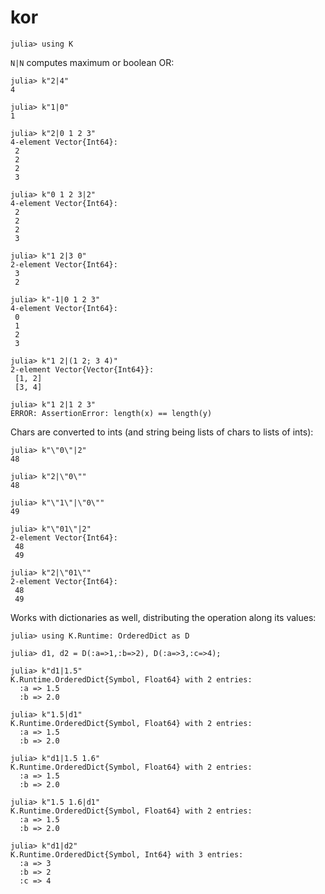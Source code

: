 # kor

    julia> using K

`N|N` computes maximum or boolean OR:

    julia> k"2|4"
    4
    
    julia> k"1|0"
    1
    
    julia> k"2|0 1 2 3"
    4-element Vector{Int64}:
     2
     2
     2
     3
    
    julia> k"0 1 2 3|2"
    4-element Vector{Int64}:
     2
     2
     2
     3
    
    julia> k"1 2|3 0"
    2-element Vector{Int64}:
     3
     2
    
    julia> k"-1|0 1 2 3"
    4-element Vector{Int64}:
     0
     1
     2
     3
    
    julia> k"1 2|(1 2; 3 4)"
    2-element Vector{Vector{Int64}}:
     [1, 2]
     [3, 4]
    
    julia> k"1 2|1 2 3"
    ERROR: AssertionError: length(x) == length(y)

Chars are converted to ints (and string being lists of chars to lists of ints):

    julia> k"\"0\"|2"
    48
    
    julia> k"2|\"0\""
    48
    
    julia> k"\"1\"|\"0\""
    49
    
    julia> k"\"01\"|2"
    2-element Vector{Int64}:
     48
     49
    
    julia> k"2|\"01\""
    2-element Vector{Int64}:
     48
     49

Works with dictionaries as well, distributing the operation along its values:

    julia> using K.Runtime: OrderedDict as D

    julia> d1, d2 = D(:a=>1,:b=>2), D(:a=>3,:c=>4);

    julia> k"d1|1.5"
    K.Runtime.OrderedDict{Symbol, Float64} with 2 entries:
      :a => 1.5
      :b => 2.0

    julia> k"1.5|d1"
    K.Runtime.OrderedDict{Symbol, Float64} with 2 entries:
      :a => 1.5
      :b => 2.0

    julia> k"d1|1.5 1.6"
    K.Runtime.OrderedDict{Symbol, Float64} with 2 entries:
      :a => 1.5
      :b => 2.0

    julia> k"1.5 1.6|d1"
    K.Runtime.OrderedDict{Symbol, Float64} with 2 entries:
      :a => 1.5
      :b => 2.0

    julia> k"d1|d2"
    K.Runtime.OrderedDict{Symbol, Int64} with 3 entries:
      :a => 3
      :b => 2
      :c => 4
